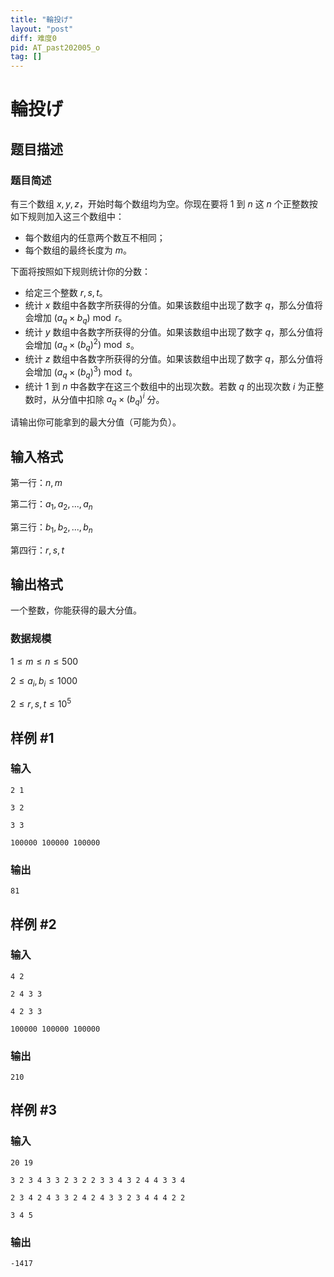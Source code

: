 ```yaml
---
title: "輪投げ"
layout: "post"
diff: 难度0
pid: AT_past202005_o
tag: []
---
```


# 輪投げ

## 题目描述

### 题目简述

有三个数组 $x,y,z$，开始时每个数组均为空。你现在要将 $1$ 到 $n$ 这 $n$ 个正整数按如下规则加入这三个数组中：

- 每个数组内的任意两个数互不相同；
- 每个数组的最终长度为 $m$。

下面将按照如下规则统计你的分数：

- 给定三个整数 $r,s,t$。
- 统计 $x$ 数组中各数字所获得的分值。如果该数组中出现了数字 $q$，那么分值将会增加 $(a_q \times b_q) \bmod r$。
- 统计 $y$ 数组中各数字所获得的分值。如果该数组中出现了数字 $q$，那么分值将会增加 $(a_q \times (b_q)^2) \bmod s$。
- 统计 $z$ 数组中各数字所获得的分值。如果该数组中出现了数字 $q$，那么分值将会增加 $(a_q \times (b_q)^3) \bmod t$。
- 统计 $1$ 到 $n$ 中各数字在这三个数组中的出现次数。若数 $q$ 的出现次数 $i$ 为正整数时，从分值中扣除 $a_q \times (b_q)^i$ 分。

请输出你可能拿到的最大分值（可能为负）。

## 输入格式

第一行：$n,m$

第二行：$a_1,a_2,...,a_n$

第三行：$b_1,b_2,...,b_n$

第四行：$r,s,t$

## 输出格式

一个整数，你能获得的最大分值。

### 数据规模

$1 \le m \le n \le 500$

$2 \le a_i,b_i \le 1000$

$2 \le r,s,t \le 10^5$

## 样例 #1

### 输入

```
2 1
3 2
3 3
100000 100000 100000
```

### 输出

```
81
```

## 样例 #2

### 输入

```
4 2
2 4 3 3
4 2 3 3
100000 100000 100000
```

### 输出

```
210
```

## 样例 #3

### 输入

```
20 19
3 2 3 4 3 3 2 3 2 2 3 3 4 3 2 4 4 3 3 4
2 3 4 2 4 3 3 2 4 2 4 3 3 2 3 4 4 4 2 2
3 4 5
```

### 输出

```
-1417
```


